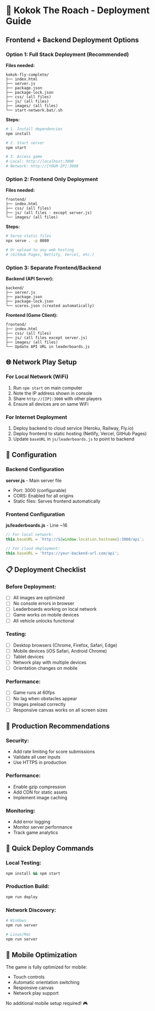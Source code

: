 # 🚀 Kokok The Roach - Deployment Guide

## Frontend + Backend Deployment Options

### Option 1: Full Stack Deployment (Recommended)

**Files needed:**
```
kokok-fly-complete/
├── index.html
├── server.js
├── package.json
├── package-lock.json
├── css/ (all files)
├── js/ (all files)
├── images/ (all files)
└── start-network.bat/.sh
```

**Steps:**
```bash
# 1. Install dependencies
npm install

# 2. Start server
npm start

# 3. Access game
# Local: http://localhost:3000
# Network: http://[YOUR-IP]:3000
```

### Option 2: Frontend Only Deployment

**Files needed:**
```
frontend/
├── index.html
├── css/ (all files)
├── js/ (all files - except server.js)
└── images/ (all files)
```

**Steps:**
```bash
# Serve static files
npx serve . -p 8080

# Or upload to any web hosting
# (GitHub Pages, Netlify, Vercel, etc.)
```

### Option 3: Separate Frontend/Backend

**Backend (API Server):**
```
backend/
├── server.js
├── package.json
├── package-lock.json
└── scores.json (created automatically)
```

**Frontend (Game Client):**
```
frontend/
├── index.html
├── css/ (all files)
├── js/ (all files except server.js)
├── images/ (all files)
└── Update API URL in leaderboards.js
```

## 🌐 Network Play Setup

### For Local Network (WiFi)
1. Run `npm start` on main computer
2. Note the IP address shown in console
3. Share `http://[IP]:3000` with other players
4. Ensure all devices are on same WiFi

### For Internet Deployment
1. Deploy backend to cloud service (Heroku, Railway, Fly.io)
2. Deploy frontend to static hosting (Netlify, Vercel, GitHub Pages)
3. Update `baseURL` in `js/leaderboards.js` to point to backend

## 🔧 Configuration

### Backend Configuration
**server.js** - Main server file
- Port: 3000 (configurable)
- CORS: Enabled for all origins
- Static files: Serves frontend automatically

### Frontend Configuration
**js/leaderboards.js** - Line ~16
```javascript
// For local network:
this.baseURL = `http://${window.location.hostname}:3000/api`;

// For cloud deployment:
this.baseURL = 'https://your-backend-url.com/api';
```

## 📋 Deployment Checklist

### Before Deployment:
- [ ] All images are optimized
- [ ] No console errors in browser
- [ ] Leaderboards working on local network
- [ ] Game works on mobile devices
- [ ] All vehicle unlocks functional

### Testing:
- [ ] Desktop browsers (Chrome, Firefox, Safari, Edge)
- [ ] Mobile devices (iOS Safari, Android Chrome)
- [ ] Tablet devices
- [ ] Network play with multiple devices
- [ ] Orientation changes on mobile

### Performance:
- [ ] Game runs at 60fps
- [ ] No lag when obstacles appear
- [ ] Images preload correctly
- [ ] Responsive canvas works on all screen sizes

## 🌟 Production Recommendations

### Security:
- Add rate limiting for score submissions
- Validate all user inputs
- Use HTTPS in production

### Performance:
- Enable gzip compression
- Add CDN for static assets
- Implement image caching

### Monitoring:
- Add error logging
- Monitor server performance
- Track game analytics

## 🚀 Quick Deploy Commands

### Local Testing:
```bash
npm install && npm start
```

### Production Build:
```bash
npm run deploy
```

### Network Discovery:
```bash
# Windows
npm run server

# Linux/Mac
npm run server
```

## 📱 Mobile Optimization

The game is fully optimized for mobile:
- Touch controls
- Automatic orientation switching
- Responsive canvas
- Network play support

No additional mobile setup required! 🎮 